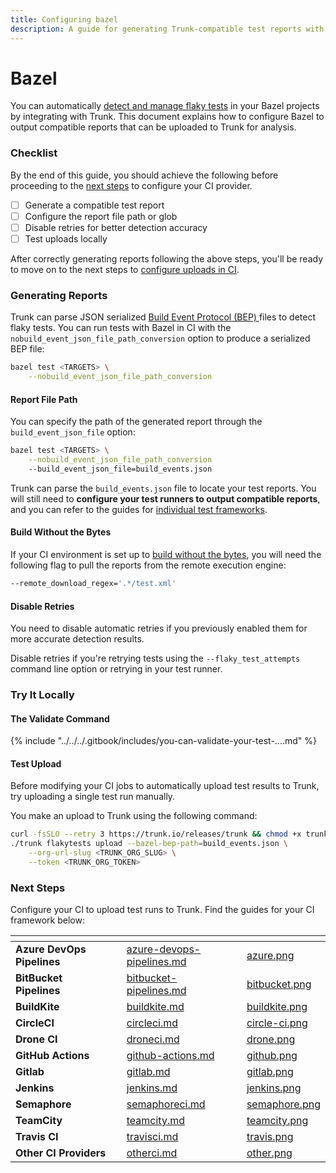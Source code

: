 ```yaml
---
title: Configuring bazel
description: A guide for generating Trunk-compatible test reports with Bazel
---
```


# Bazel

You can automatically [detect and manage flaky tests](../../detection.md) in your Bazel projects by integrating with Trunk. This document explains how to configure Bazel to output compatible reports that can be uploaded to Trunk for analysis.

### Checklist

By the end of this guide, you should achieve the following before proceeding to the [next steps](bazel.md#next-step) to configure your CI provider.

* [ ] Generate a compatible test report
* [ ] Configure the report file path or glob
* [ ] Disable retries for better detection accuracy
* [ ] Test uploads locally

After correctly generating reports following the above steps, you'll be ready to move on to the next steps to [configure uploads in CI](../ci-providers/).

### Generating Reports

Trunk can parse JSON serialized [Build Event Protocol (BEP) ](https://bazel.build/remote/bep)files to detect flaky tests. You can run tests with Bazel in CI with the `nobuild_event_json_file_path_conversion` option to produce a serialized BEP file:

```sh
bazel test <TARGETS> \
    --nobuild_event_json_file_path_conversion
```

#### Report File Path

You can specify the path of the generated report through the `build_event_json_file` option:

```sh
bazel test <TARGETS> \
    --nobuild_event_json_file_path_conversion
    --build_event_json_file=build_events.json
```

Trunk can parse the `build_events.json` file to locate your test reports. You will still need to **configure your test runners to output compatible reports**, and you can refer to the guides for [individual test frameworks](./).

#### Build Without the Bytes

If your CI environment is set up to [build without the bytes](https://blog.bazel.build/2023/10/06/bwob-in-bazel-7.html), you will need the following flag to pull the reports from the remote execution engine:

```sh
--remote_download_regex='.*/test.xml'
```

#### Disable Retries

You need to disable automatic retries if you previously enabled them for more accurate detection results.

Disable retries if you're retrying tests using the `--flaky_test_attempts` command line option or retrying in your test runner.

### Try It Locally

#### **The Validate Command**

{% include "../../../.gitbook/includes/you-can-validate-your-test-....md" %}

#### Test Upload

Before modifying your CI jobs to automatically upload test results to Trunk, try uploading a single test run manually.

You make an upload to Trunk using the following command:

```sh
curl -fsSLO --retry 3 https://trunk.io/releases/trunk && chmod +x trunk
./trunk flakytests upload --bazel-bep-path=build_events.json \
    --org-url-slug <TRUNK_ORG_SLUG> \
    --token <TRUNK_ORG_TOKEN>
```

### Next Steps

Configure your CI to upload test runs to Trunk. Find the guides for your CI framework below:

<table data-view="cards" data-full-width="false"><thead><tr><th></th><th data-hidden></th><th data-hidden data-card-target data-type="content-ref"></th><th data-hidden data-card-cover data-type="files"></th></tr></thead><tbody><tr><td><strong>Azure DevOps Pipelines</strong></td><td></td><td><a href="../ci-providers/azure-devops-pipelines.md">azure-devops-pipelines.md</a></td><td><a href="../../../.gitbook/assets/azure.png">azure.png</a></td></tr><tr><td><strong>BitBucket Pipelines</strong></td><td></td><td><a href="../ci-providers/bitbucket-pipelines.md">bitbucket-pipelines.md</a></td><td><a href="../../../.gitbook/assets/bitbucket.png">bitbucket.png</a></td></tr><tr><td><strong>BuildKite</strong></td><td></td><td><a href="../ci-providers/buildkite.md">buildkite.md</a></td><td><a href="../../../.gitbook/assets/buildkite.png">buildkite.png</a></td></tr><tr><td><strong>CircleCI</strong></td><td></td><td><a href="../ci-providers/circleci.md">circleci.md</a></td><td><a href="../../../.gitbook/assets/circle-ci.png">circle-ci.png</a></td></tr><tr><td><strong>Drone CI</strong></td><td></td><td><a href="../ci-providers/droneci.md">droneci.md</a></td><td><a href="../../../.gitbook/assets/drone.png">drone.png</a></td></tr><tr><td><strong>GitHub Actions</strong></td><td></td><td><a href="../ci-providers/github-actions.md">github-actions.md</a></td><td><a href="../../../.gitbook/assets/github.png">github.png</a></td></tr><tr><td><strong>Gitlab</strong></td><td></td><td><a href="../ci-providers/gitlab.md">gitlab.md</a></td><td><a href="../../../.gitbook/assets/gitlab.png">gitlab.png</a></td></tr><tr><td><strong>Jenkins</strong></td><td></td><td><a href="../ci-providers/jenkins.md">jenkins.md</a></td><td><a href="../../../.gitbook/assets/jenkins.png">jenkins.png</a></td></tr><tr><td><strong>Semaphore</strong></td><td></td><td><a href="../ci-providers/semaphoreci.md">semaphoreci.md</a></td><td><a href="../../../.gitbook/assets/semaphore.png">semaphore.png</a></td></tr><tr><td><strong>TeamCity</strong></td><td></td><td><a href="../ci-providers/teamcity.md">teamcity.md</a></td><td><a href="../../../.gitbook/assets/teamcity.png">teamcity.png</a></td></tr><tr><td><strong>Travis CI</strong></td><td></td><td><a href="../ci-providers/travisci.md">travisci.md</a></td><td><a href="../../../.gitbook/assets/travis.png">travis.png</a></td></tr><tr><td><strong>Other CI Providers</strong></td><td></td><td><a href="../ci-providers/otherci.md">otherci.md</a></td><td><a href="../../../.gitbook/assets/other.png">other.png</a></td></tr></tbody></table>
